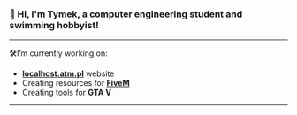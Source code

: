 ### 👋 Hi, I'm Tymek, a computer engineering student and swimming hobbyist!

----

🛠️I’m currently working on:
* [**localhost.atm.pl**](https://localhost.atm.pl) website
* Creating resources for [**FiveM**](https://fivem.net)
* Creating tools for **GTA V**

----
